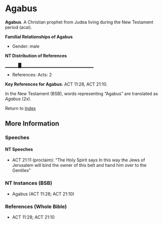 # Agabus
**Agabus**. 
A Christian prophet from Judea living during the New Testament period (acai). 




**Familial Relationships of Agabus**


* Gender: male


**NT Distribution of References**

▁▁▁▁█▁▁▁▁▁▁▁▁▁▁▁▁▁▁▁▁▁▁▁▁▁▁
* References: Acts: 2



**Key References for Agabus**: 
ACT 11:28, ACT 21:10. 




In the New Testament (BSB), words representing “Agabus” are translated as 
*Agabus* (2x). 


Return to [Index](00-Index.md)

## More Information

### Speeches

#### NT Speeches

* ACT 21:11 (proclaim): “The Holy Spirit says In this way the Jews of Jerusalem will bind the owner of this belt and hand him over to the Gentiles”

### NT Instances (BSB)

* Agabus (ACT 11:28; ACT 21:10)



### References (Whole Bible)

* ACT 11:28; ACT 21:10



